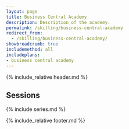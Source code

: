 ```yaml
---
layout: page
title: Business Central Academy
description: Description of the academy.
permalink: /skilling/business-central-academy
redirect_from:
  - /skilling/business-central-academy/
showbreadcrumb: true
includemethod: all
includeplans:
- business central academy
---
```


{% include_relative header.md %}

## Sessions

{% include series.md %}

{% include_relative footer.md %}